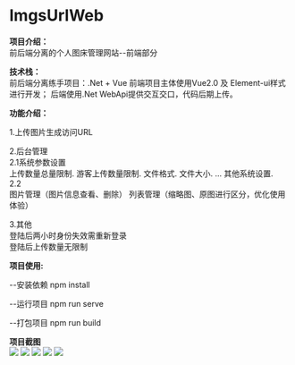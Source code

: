 # ImgsUrlWeb

<strong>项目介绍：</strong>
<br/>
前后端分离的个人图床管理网站--前端部分
 
<strong>技术栈：</strong>
<br/>
 前后端分离练手项目：.Net + Vue
 前端项目主体使用Vue2.0 及 Element-ui样式 进行开发；
 后端使用.Net WebApi提供交互交口，代码后期上传。
 
<strong>功能介绍：</strong>
 
 1.上传图片生成访问URL
 
 2.后台管理
   <br/>
   2.1系统参数设置
   <br/>
     上传数量总量限制.
     游客上传数量限制.
     文件格式.
     文件大小.
     ...
     其他系统设置.
   <br/>
   2.2
   <br/>
     图片管理（图片信息查看、删除）
     列表管理（缩略图、原图进行区分，优化使用体验）

3.其他
  <br/>
  登陆后两小时身份失效需重新登录
  <br/>
  登陆后上传数量无限制
  
  
<strong>项目使用:</strong>

  --安装依赖
  npm install

  --运行项目
  npm run serve

  --打包项目
  npm run build
  
<strong>项目截图</strong>
<br/>
<img src="http://81.68.146.67:8000/imgsUrl/eedeb3f756904eac93dcdbf43cf3604a.png" style="width=300px;"/>
<img src="http://81.68.146.67:8000/imgsUrl/381e15bfd6bc48dbba970449e196fdc1.png" style="width=300px;"/>
<img src="http://81.68.146.67:8000/imgsUrl/c2f333f77a2c4d819d608d171a8cafc4.png" style="width=300px;"/>
<img src="http://81.68.146.67:8000/imgsUrl/21a8d6ff8108405c8219e44387ed70e5.png" style="width=300px;"/>
<img src="http://81.68.146.67:8000/imgsUrl/3842cbc4ae5e4715a9e134fbec6b6f1e.png" style="width=300px;"/>
